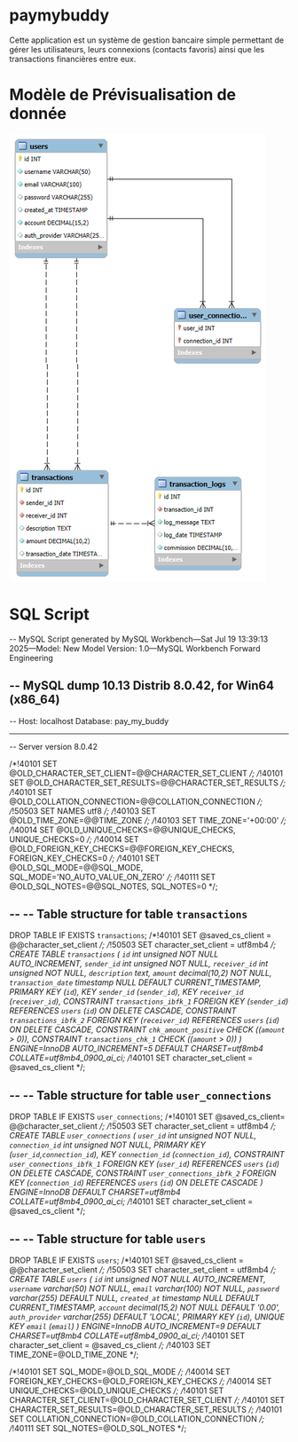 # paymybuddy
Cette application est un système de gestion bancaire simple permettant de gérer les utilisateurs, leurs connexions (contacts favoris) ainsi que les transactions financières entre eux.

# Modèle de Prévisualisation de donnée
![MPD](./assets/MPD%20Pay_My_Buddy.png)

# SQL Script
-- MySQL Script generated by MySQL Workbench—Sat Jul 19 13:39:13 2025—Model: New Model Version: 1.0—MySQL Workbench Forward Engineering

-- MySQL dump 10.13  Distrib 8.0.42, for Win64 (x86_64)
--
-- Host: localhost    Database: pay_my_buddy
-- ------------------------------------------------------
-- Server version	8.0.42

/*!40101 SET @OLD_CHARACTER_SET_CLIENT=@@CHARACTER_SET_CLIENT */;
/*!40101 SET @OLD_CHARACTER_SET_RESULTS=@@CHARACTER_SET_RESULTS */;
/*!40101 SET @OLD_COLLATION_CONNECTION=@@COLLATION_CONNECTION */;
/*!50503 SET NAMES utf8 */;
/*!40103 SET @OLD_TIME_ZONE=@@TIME_ZONE */;
/*!40103 SET TIME_ZONE='+00:00' */;
/*!40014 SET @OLD_UNIQUE_CHECKS=@@UNIQUE_CHECKS, UNIQUE_CHECKS=0 */;
/*!40014 SET @OLD_FOREIGN_KEY_CHECKS=@@FOREIGN_KEY_CHECKS, FOREIGN_KEY_CHECKS=0 */;
/*!40101 SET @OLD_SQL_MODE=@@SQL_MODE, SQL_MODE='NO_AUTO_VALUE_ON_ZERO' */;
/*!40111 SET @OLD_SQL_NOTES=@@SQL_NOTES, SQL_NOTES=0 */;

--
-- Table structure for table `transactions`
--

DROP TABLE IF EXISTS `transactions`;
/*!40101 SET @saved_cs_client     = @@character_set_client */;
/*!50503 SET character_set_client = utf8mb4 */;
CREATE TABLE `transactions` (
`id` int unsigned NOT NULL AUTO_INCREMENT,
`sender_id` int unsigned NOT NULL,
`receiver_id` int unsigned NOT NULL,
`description` text,
`amount` decimal(10,2) NOT NULL,
`transaction_date` timestamp NULL DEFAULT CURRENT_TIMESTAMP,
PRIMARY KEY (`id`),
KEY `sender_id` (`sender_id`),
KEY `receiver_id` (`receiver_id`),
CONSTRAINT `transactions_ibfk_1` FOREIGN KEY (`sender_id`) REFERENCES `users` (`id`) ON DELETE CASCADE,
CONSTRAINT `transactions_ibfk_2` FOREIGN KEY (`receiver_id`) REFERENCES `users` (`id`) ON DELETE CASCADE,
CONSTRAINT `chk_amount_positive` CHECK ((`amount` > 0)),
CONSTRAINT `transactions_chk_1` CHECK ((`amount` > 0))
) ENGINE=InnoDB AUTO_INCREMENT=5 DEFAULT CHARSET=utf8mb4 COLLATE=utf8mb4_0900_ai_ci;
/*!40101 SET character_set_client = @saved_cs_client */;

--
-- Table structure for table `user_connections`
--

DROP TABLE IF EXISTS `user_connections`;
/*!40101 SET @saved_cs_client= @@character_set_client */;
/*!50503 SET character_set_client = utf8mb4 */;
CREATE TABLE `user_connections` (
`user_id` int unsigned NOT NULL,
`connection_id` int unsigned NOT NULL,
PRIMARY KEY (`user_id`,`connection_id`),
KEY `connection_id` (`connection_id`),
CONSTRAINT `user_connections_ibfk_1` FOREIGN KEY (`user_id`) REFERENCES `users` (`id`) ON DELETE CASCADE,
CONSTRAINT `user_connections_ibfk_2` FOREIGN KEY (`connection_id`) REFERENCES `users` (`id`) ON DELETE CASCADE
) ENGINE=InnoDB DEFAULT CHARSET=utf8mb4 COLLATE=utf8mb4_0900_ai_ci;
/*!40101 SET character_set_client = @saved_cs_client */;

--
-- Table structure for table `users`
--

DROP TABLE IF EXISTS `users`;
/*!40101 SET @saved_cs_client     = @@character_set_client */;
/*!50503 SET character_set_client = utf8mb4 */;
CREATE TABLE `users` (
`id` int unsigned NOT NULL AUTO_INCREMENT,
`username` varchar(50) NOT NULL,
`email` varchar(100) NOT NULL,
`password` varchar(255) DEFAULT NULL,
`created_at` timestamp NULL DEFAULT CURRENT_TIMESTAMP,
`account` decimal(15,2) NOT NULL DEFAULT '0.00',
`auth_provider` varchar(255) DEFAULT 'LOCAL',
PRIMARY KEY (`id`),
UNIQUE KEY `email` (`email`)
) ENGINE=InnoDB AUTO_INCREMENT=9 DEFAULT CHARSET=utf8mb4 COLLATE=utf8mb4_0900_ai_ci;
/*!40101 SET character_set_client = @saved_cs_client */;
/*!40103 SET TIME_ZONE=@OLD_TIME_ZONE */;

/*!40101 SET SQL_MODE=@OLD_SQL_MODE */;
/*!40014 SET FOREIGN_KEY_CHECKS=@OLD_FOREIGN_KEY_CHECKS */;
/*!40014 SET UNIQUE_CHECKS=@OLD_UNIQUE_CHECKS */;
/*!40101 SET CHARACTER_SET_CLIENT=@OLD_CHARACTER_SET_CLIENT */;
/*!40101 SET CHARACTER_SET_RESULTS=@OLD_CHARACTER_SET_RESULTS */;
/*!40101 SET COLLATION_CONNECTION=@OLD_COLLATION_CONNECTION */;
/*!40111 SET SQL_NOTES=@OLD_SQL_NOTES */;
